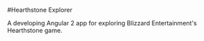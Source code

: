 #Hearthstone Explorer

A developing Angular 2 app for exploring Blizzard Entertainment's Hearthstone game.
